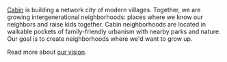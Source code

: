 [Cabin](https://cabin.city) is building a network city of modern villages. Together, 
we are growing intergenerational neighborhoods: places where we know our neighbors and 
raise kids together. Cabin neighborhoods are located in walkable pockets of family-friendly 
urbanism with nearby parks and nature. Our goal is to create neighborhoods where 
we'd want to grow up.

Read more about [our vision](https://paragraph.xyz/@cabin/network-city).
